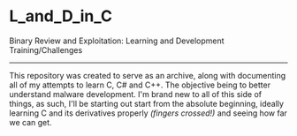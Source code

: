# L_and_D_in_C
Binary Review and Exploitation: Learning and Development Training/Challenges

---

This repository was created to serve as an archive, along with documenting all of my attempts to learn C, C# and C++. The objective being to better understand malware development. I'm brand new to all of this side of things, as such, I'll be starting out start from the absolute beginning, ideally learning C and its derivatives properly _(fingers crossed!)_ and seeing how far we can get.

